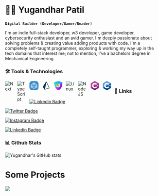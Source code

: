 # **🤟🏽 Yugandhar Patil**

**`Digital Builder (Developer/Gamer/Reader)`**

I'm an indie full-stack developer, w3 developer, game developer, cybersecurity enthusiast and an avid gamer. I'm deeply passionate about solving problems & creating value adding products with code. I'm a completely self-taught programmer, exploring & working my way up in the tech domains that interest me; not to mention, I've a bachelors degree in Mechanical Engineering.

### **:hammer_and_wrench: Tools & Technologies**

<img align="left" alt="Next" width="30px" style="padding-right:10px;" src="https://cdn.jsdelivr.net/gh/devicons/devicon/icons/nextjs/nextjs-original.svg" />

<img align="left" alt="TypeScript" width="30px" style="padding-right:10px;" src="https://cdn.jsdelivr.net/gh/devicons/devicon/icons/typescript/typescript-plain.svg" />

<img align="left" alt="tRPC" width="30px" style="padding-right:10px;" src="https://raw.githubusercontent.com/YugandharrPatil/YugandharrPatil/master/trpc.png" />

<img align="left" alt="Prisma" width="30px" style="padding-right:10px;" src="https://raw.githubusercontent.com/YugandharrPatil/YugandharrPatil/master/prisma.png" />

<img align="left" alt="NextAuth" width="30px" style="padding-right:10px;" src="https://raw.githubusercontent.com/YugandharrPatil/YugandharrPatil/master/nextauth.png" />

<img align="left" alt="Linux" width="30px" style="padding-right:10px;" src="https://cdn.jsdelivr.net/gh/devicons/devicon/icons/linux/linux-original.svg" />
          
<img align="left" alt="NodeJS" width="30px" style="padding-right:10px;" src="https://cdn.jsdelivr.net/gh/devicons/devicon/icons/nodejs/nodejs-original.svg" />

<img align="left" alt="c-sharp" width="30px" style="padding-right:10px;" src="https://raw.githubusercontent.com/YugandharrPatil/YugandharrPatil/master/c-sharp.png" />

<img align="left" alt="cpp" width="30px" style="padding-right:10px;" src="https://raw.githubusercontent.com/YugandharrPatil/YugandharrPatil/master/cpp.png" />

#

### **🔗 Links**

[![Linkedin Badge](https://img.shields.io/badge/-Yugandhar-blue?style=flat-square&logo=Linkedin&logoColor=white&link=https://www.linkedin.com/in/yugandhar-patil-44339a221/)](https://www.linkedin.com/in/yugandhar-patil-44339a221/)

[![Twitter Badge](https://img.shields.io/badge/-@thisisyugz-1ca0f1?style=flat-square&labelColor=1ca0f1&logo=twitter&logoColor=white&link=https://twitter.com/ThisIsYugZ)](https://twitter.com/ThisIsYugZ)

[![Instagram Badge](https://img.shields.io/badge/-@the_yugandharr-D7008A?style=flat-square&labelColor=D7008A&logo=Instagram&logoColor=white&link=https://www.instagram.com/the_yugandharr/)](https://www.instagram.com/the_yugandharr/)

[![Linkedin Badge](https://img.shields.io/badge/-yugandharr.com-blueviolet?style=flat-square&logo=appveyor&logoColor=white&link=https://sivram.tech/)](https://www.yugandharr.com/)

### **📊 Github Stats**

![Yugandhar's GitHub stats](https://github-readme-stats.vercel.app/api?username=yugandharrpatil&show_icons=true&theme=chartreuse-dark)

# **Some Projects**

<a href="https://github.com/YugandharrPatil/Tindog">
  <img align="center" src="https://github-readme-stats.vercel.app/api/pin/?username=YugandharrPatil&repo=Tindog&theme=chartreuse-dark" />
</a>
